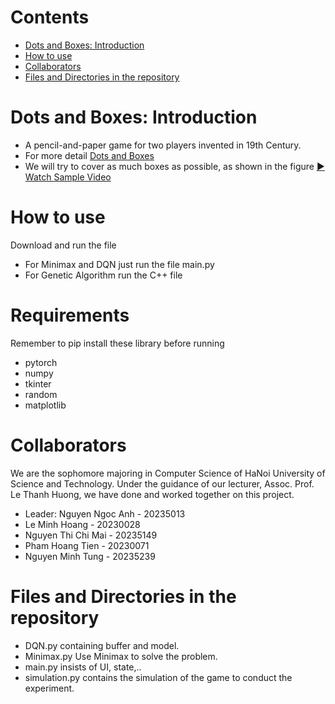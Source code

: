 # Contents
- [Dots and Boxes: Introduction](#dots-and-boxes-introduction)
- [How to use](#how-to-use)
- [Collaborators](#collaborators)
- [Files and Directories in the repository](#files-and-directories-in-the-repository)
# Dots and Boxes: Introduction
- A pencil-and-paper game for two players invented in 19th Century.
- For more detail [Dots and Boxes](https://en.wikipedia.org/wiki/Dots_and_Boxes)
- We will try to cover as much boxes as possible, as shown in the figure
[▶️ Watch Sample Video](Video.gif)
# How to use
Download and run the file 
- For Minimax and DQN just run the file main.py
- For Genetic Algorithm run the C++ file
# Requirements
Remember to pip install these library before running
- pytorch
- numpy
- tkinter
- random
- matplotlib
# Collaborators
We are the sophomore majoring in Computer Science of HaNoi University of Science and Technology. Under the guidance of our lecturer, Assoc. Prof. Le Thanh Huong, we have done and worked together on this project.
- Leader: Nguyen Ngoc Anh - 20235013
- Le Minh Hoang - 20230028
- Nguyen Thi Chi Mai - 20235149
- Pham Hoang Tien - 20230071
- Nguyen Minh Tung - 20235239
# Files and Directories in the repository
- DQN.py containing buffer and model.
- Minimax.py Use Minimax to solve the problem.
- main.py insists of UI, state,..
- simulation.py contains the simulation of the game to conduct the experiment.

